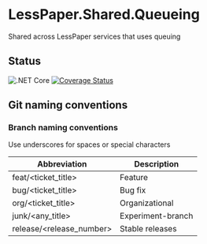 # LessPaper.Shared.Queueing
Shared across LessPaper services that uses queuing

## Status
![.NET Core](https://github.com/LessPaperWork/LessPaper.Shared.Queueing/workflows/.NET%20Core/badge.svg)
[![Coverage Status](https://coveralls.io/repos/github/LessPaperWork/LessPaper.Shared.Queueing/badge.svg?branch=master)](https://coveralls.io/github/LessPaperWork/LessPaper.Shared.Queueing?branch=master)

## Git naming conventions
### Branch naming conventions
Use underscores for spaces or special characters

| Abbreviation               | Description            |
| ------------               | -----------            |
| feat/<ticket_title>        | Feature                |       
| bug/<ticket_title>         | Bug fix                |
| org/<ticket_title>         | Organizational         |
| junk/<any_title>           | Experiment-branch      |
| release/<release_number>   | Stable releases        |

